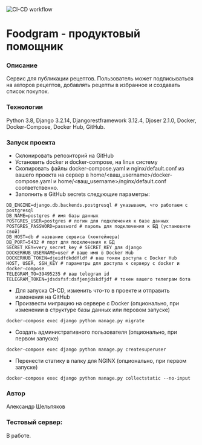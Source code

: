 ![CI-CD workflow](https://github.com/AShelpyakov/foodgram-project-react/actions/workflows/diplom_workflow.yml/badge.svg)
#  Foodgram - продуктовый помощник
### Описание
Сервис для публикации рецептов. Пользователь может подписываться на авторов рецептов, добавлять рецепты в избранное и 
создавать список покупок.
### Технологии
Python 3.8,
Django 3.2.14,
Djangorestframework 3.12.4,
Djoser 2.1.0,
Docker,
Docker-Compose,
Docker Hub,
GitHub.
### Запуск проекта
- Склонировать репозиторий на GitHub 
- Установить docker и docker-compose, на linux систему
- Скопировать файлы docker-compose.yaml и nginx/default.conf из вашего проекта на сервер в home/<ваш_username>/docker-compose.yaml и home/<ваш_username>/nginx/default.conf соответственно.
- Заполнить в GitHub secrets следующие параметры:
```
DB_ENGINE=django.db.backends.postgresql # указываем, что работаем с postgresql
DB_NAME=postgres # имя базы данных
POSTGRES_USER=postgres # логин для подключения к базе данных
POSTGRES_PASSWORD=password # пароль для подключения к БД (установите свой)
DB_HOST=db # название сервиса (контейнера)
DB_PORT=5432 # порт для подключения к БД
SECRET_KEY=very_secret_key # SECRET_KEY для django
DOCKERHUB_USERNAME=user # ваше имя в Docker Hub
DOCKERHUB_TOKEN=djeidfdkddfldf # ваш токен доступа с Docker Hub
HOST, USER, SSH_KEY # параметры для доступа к серверу с docker и docker-compose
TELEGRAM_TO=39495235 # ваш telegram id
TELEGRAM_TOKEN=jdsdsfsf:dsfjenjdskdfjdf # токен вашего телеграм бота
```
- Для запуска CI-CD, изменить что-то в проекте и отправить изменения на GitHub
- Произвести миграцию на сервере с Docker (опционально, при изменении в структуре базы данных или перовом запуске)
```
docker-compose exec django python manage.py migrate
```
- Создать административного пользователя (опционально, при первом запуске)
```
docker-compose exec django python manage.py createsuperuser
```
- Перенести статику в папку для NGINX (опционально, при первом запуске)
```
docker-compose exec django python manage.py collectstatic --no-input
```
### Автор
Александр Шельпяков
### Тестовый сервер:
В работе.
